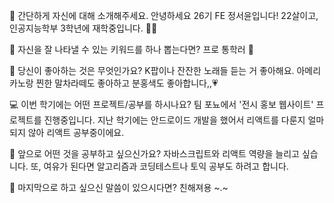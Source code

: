 👋 간단하게 자신에 대해 소개해주세요.
안녕하세요 26기 FE 정서윤입니다! 22살이고, 인공지능학부 3학년에 재학중입니다. 👋🏻


🔎 자신을 잘 나타낼 수 있는 키워드를 하나 뽑는다면?
프로 통학러 🚌


💌 당신이 좋아하는 것은 무엇인가요?
K팝이나 잔잔한 노래들 듣는 거 좋아해요. 아메리카노랑 찐한 말차라떼도 좋아하고 분홍색도 좋아합니다,,💗


💻 이번 학기에는 어떤 프로젝트/공부를 하시나요?
팀 포뇨에서 '전시 홍보 웹사이트' 프로젝트를 진행중입니다. 지난 학기에는 안드로이드 개발을 했어서 리액트를 다룬지 얼마 되지 않아 리액트 공부중이에요.


👣 앞으로 어떤 것을 공부하고 싶으신가요?
자바스크립트와 리액트 역량을 늘리고 싶습니다. 또, 여유가 된다면 알고리즘과 코딩테스트나 토익 공부도 하려고 합니다.


💙 마지막으로 하고 싶으신 말씀이 있으시다면?
친해져용 ~.~